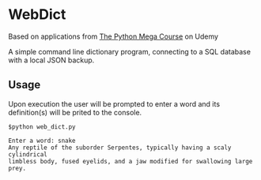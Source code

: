 # WebDict

Based on applications from [The Python Mega Course](https://www.udemy.com/course/the-python-mega-course/ "Python Mega Course") on Udemy

A simple command line dictionary program, connecting to a SQL database with a local JSON backup.

## Usage

Upon execution the user will be prompted to enter a word and its definition(s) will be prited to the console.

```
$python web_dict.py

Enter a word: snake
Any reptile of the suborder Serpentes, typically having a scaly cylindrical 
limbless body, fused eyelids, and a jaw modified for swallowing large prey.
```
